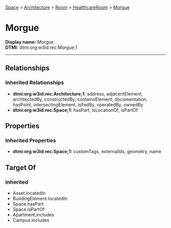 [Space](../../../Space.md) > [Architecture](../../Architecture.md) > [Room](../Room.md) > [HealthcareRoom](HealthcareRoom.md) > [Morgue](.)
# Morgue

**Display name:** Morgue<br />
**DTMI:** dtmi:org:w3id:rec:Morgue;1

---
## Relationships
### Inherited Relationships
* **dtmi:org:w3id:rec:Architecture;1:** address, adjacentElement, architectedBy, constructedBy, containsElement, documentation, hasPoint, intersectingElement, isFedBy, operatedBy, ownedBy
* **dtmi:org:w3id:rec:Space;1:** hasPart, isLocationOf, isPartOf
## Properties
### Inherited Properties
* **dtmi:org:w3id:rec:Space;1:** customTags, externalIds, geometry, name
## Target Of
### Inherited
* Asset.locatedIn
* BuildingElement.locatedIn
* Space.hasPart
* Space.isPartOf
* Apartment.includes
* Campus.includes
